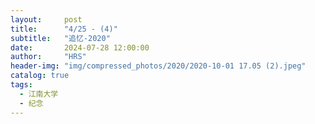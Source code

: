 ```yaml
---
layout:     post
title:      "4/25 - (4)"
subtitle:   "追忆-2020"
date:       2024-07-28 12:00:00
author:     "HRS"
header-img: "img/compressed_photos/2020/2020-10-01 17.05 (2).jpeg"
catalog: true
tags:
  - 江南大学
  - 纪念
---
```


